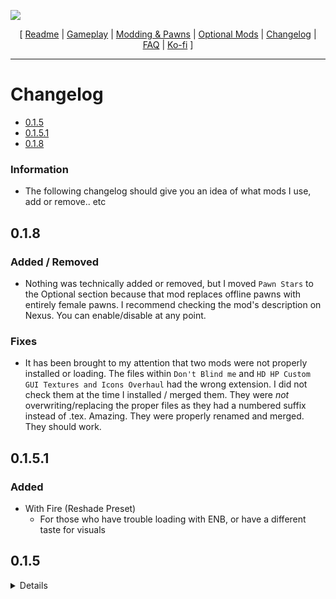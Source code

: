 ![](https://raw.githubusercontent.com/Oghma-Infinium/Ascalon/main/Media/Ascalon.webp)

<p align="center">
  [ <a href="https://github.com/Oghma-Infinium/Malignance/blob/main/README.md">Readme</a> |
  <a href="https://github.com/Oghma-Infinium/Malignance/blob/main/Documentation/GAMEPLAY.md">Gameplay</a> |
  <a href="https://github.com/Oghma-Infinium/Malignance/blob/main/Documentation/MODDING%20AND%20PAWNS.md">Modding & Pawns</a> |
  <a href="https://github.com/Oghma-Infinium/Malignance/blob/main/Documentation/OPTIONAL%20MODS.md">Optional Mods</a> |
  <a href="https://github.com/Oghma-Infinium/Malignance/blob/main/CHANGELOG.md">Changelog</a> |
  <a href="https://github.com/Oghma-Infinium/Malignance/blob/main/Documentation/FAQ.md">FAQ</a> |
  <a href="https://ko-fi.com/maelstrom_">Ko-fi</a> ]
</p>

---

# Changelog

- [0.1.5](#015)
- [0.1.5.1](#0151)
- [0.1.8](#018)

### Information

 - The following changelog should give you an idea of what mods I use, add or remove.. etc

## 0.1.8

### Added / Removed

- Nothing was technically added or removed, but I moved `Pawn Stars` to the Optional section because that mod replaces offline pawns with entirely female pawns. I recommend checking the mod's description on Nexus. You can enable/disable at any point.

### Fixes

- It has been brought to my attention that two mods were not properly installed or loading. The files within `Don't Blind me` and `HD HP Custom GUI Textures and Icons Overhaul` had the wrong extension. I did not check them at the time I installed / merged them. They were *not* overwriting/replacing the proper files as they had a numbered suffix instead of .tex. Amazing. They were properly renamed and merged. They should work.

## 0.1.5.1

### Added

- With Fire (Reshade Preset)
    - For those who have trouble loading with ENB, or have a different taste for visuals


## 0.1.5

<Details>

 ### Initial List
 
 #### Main Menu

  - 10th Anniversary Loading Screen
  - Dragon's Dogma Main Menu OST - Coils of Light
  
 #### Audio
  
  - DDO Combat Music Project
  
  #### Gameplay
  
  - A Fortress Besieged Quest Improved Boss Fight
  - Don't Blind Me - Medium Full
  - Spell Mod Pack
  - Pawn Stars
  
  #### User Interface
  
  - HD HP - Custom GUI Textures/Icon Overhaul
  - Easy Clothing ID with HD Icons
  - Remove Screenshot Watermark
  - AgDrag
  
  #### Body
  
  - Cleaner Body Textures (Both Genders)
  - Mega Hair and Beards (2K)
  - Optimized Female Nude Mod <<<< NOT ENABLED
  
  #### Outfits
  
  - Alchemical Cloak - Clipping Fix
  - Sovereigns Mandle - Clipping Fix
  - Wyrm Hunt Mantle - Clipping Fix
 
  #### Remastering Dragon's Dogma - Armor Textures
  
  - LDK's Armory - Texture Improvements
  - Paladin's Mantle - 4K
  - Hellfire Armor - 4K
  - Diabolic Shield - 4K
  - Gran Soren Shield - 4K
  - Adventurer's Cloak - 4K
  
  #### Remastering Dragon's Dogma - Environment Textures
  
  - Gran Soren - 4K
  - Gransys Environment - 4K
  - Structure - 4K
  - Blighted Manse and Bluemoon Tower Crash Fix
  
  #### Weapon Textures
  
  - Billyro's Real Steel Trusty Sword
  - Real Steel Silver Rapier
  - Real Steel Greatsword
  - Real Steel Broadsword
  - Real Steel Two-Hander
  - Real Steel Iron Sword
  
  #### Optional Mods >>>> SEE README
  
  - Chainmail Textures - 6K <<< NOT ENABLED
  - Black Retextures for Armors <<< NOT ENABLED
  - Condemned Gore Cyclops on Gransys <<< NOT ENABLED
  
  #### Experimental Mods >>>> SEE MODDING DOCUMENTATION
  
  - DDDA dinput8 3.5.0 <<< NOT ENABLED
  - Greatsword MAX <<< NOT ENABLED
  - End Game Elemental Swords (1H) <<< NOT ENABLED
  - DDDA Tweak Templates <<< NOT ENABLED
  
  #### ENB
  
  - ENBSeries v.0.476
  - Rudy ENB (outdated?)

</Details>
  
  
